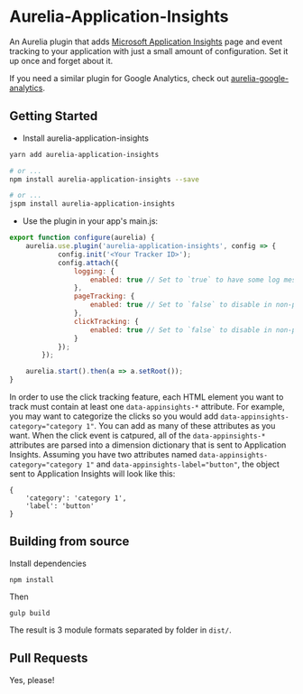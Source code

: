 # Aurelia-Application-Insights
An Aurelia plugin that adds [Microsoft Application Insights](https://azure.microsoft.com/en-us/services/application-insights/) page and event tracking to your application with just a small amount of configuration. Set it up once and forget about it.

If you need a similar plugin for Google Analytics, check out [aurelia-google-analytics](https://github.com/miguelzakharia/aurelia-google-analytics).

## Getting Started

* Install aurelia-application-insights

```bash
yarn add aurelia-application-insights

# or ...
npm install aurelia-application-insights --save

# or ...
jspm install aurelia-application-insights
```

* Use the plugin in your app's main.js:

```javascript
export function configure(aurelia) {
    aurelia.use.plugin('aurelia-application-insights', config => {
			config.init('<Your Tracker ID>');
			config.attach({
				logging: {
					enabled: true // Set to `true` to have some log messages appear in the browser console.
				},
				pageTracking: {
					enabled: true // Set to `false` to disable in non-production environments.
				},
				clickTracking: {
					enabled: true // Set to `false` to disable in non-production environments.
				}
			});
		});

    aurelia.start().then(a => a.setRoot());
}
```

In order to use the click tracking feature, each HTML element you want to track must contain at least one `data-appinsights-*` attribute.
For example, you may want to categorize the clicks so you would add `data-appinsights-category="category 1"`. You can add as many of these attributes as you want. When the click event is catpured,
all of the `data-appinsights-*` attributes are parsed into a dimension dictionary that is sent to Application Insights. Assuming you have two attributes named `data-appinsights-category="category 1"` and `data-appinsights-label="button"`, the object sent to Application Insights will look like this:
```
{
	'category': 'category 1',
	'label': 'button'
}
```

## Building from source

Install dependencies

```shell
npm install
```

Then

```shell
gulp build
```

The result is 3 module formats separated by folder in `dist/`.

## Pull Requests

Yes, please!
